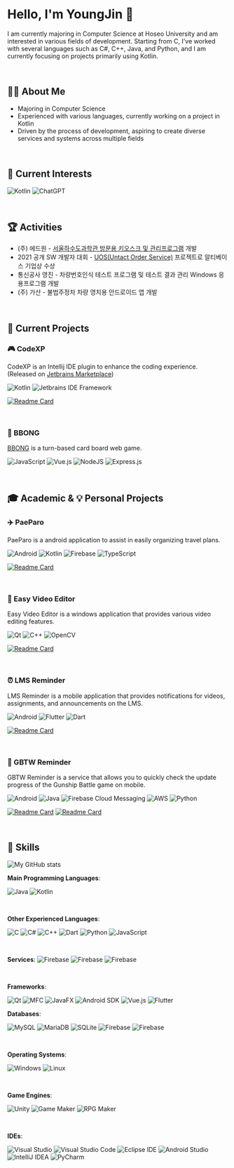 # Hello, I'm YoungJin 👋
I am currently majoring in Computer Science at Hoseo University and am interested in various fields of development. Starting from C, I've worked with several languages such as C#, C++, Java, and Python, and I am currently focusing on projects primarily using Kotlin.

<br>

## 👨‍💻 About Me
- Majoring in Computer Science
- Experienced with various languages, currently working on a project in Kotlin
- Driven by the process of development, aspiring to create diverse services and systems across multiple fields

<br>

## 🔭 Current Interests
![Kotlin](https://img.shields.io/static/v1?style=for-the-badge&message=Kotlin&color=7F52FF&logo=Kotlin&logoColor=FFFFFF&label=)  ![ChatGPT](https://img.shields.io/badge/chatGPT-74aa9c?style=for-the-badge&logo=openai&logoColor=white)

<br>

## 🏆 Activities
- (주) 에드원 - [서울하수도과학관 방문용 키오스크 및 관리프로그램](https://github.com/Kiosk-Ticketing-System) 개발
- 2021 공개 SW 개발자 대회 - [UOS(Untact Order Service)](https://github.com/UOS2021) 프로젝트로 알티베이스 기업상 수상
- 통신공사 영진 - 차량번호인식 테스트 프로그램 및 테스트 결과 관리 Windows 응용프로그램 개발 
- (주) 가산 - 불법주정차 차량 영치용 안드로이드 앱 개발

<br>

## 🚀 Current Projects
### 🎮 CodeXP
CodeXP is an Intellij IDE plugin to enhance the coding experience. (Released on [Jetbrains Marketplace](https://plugins.jetbrains.com/plugin/21896-codexp))

![Kotlin](https://img.shields.io/static/v1?style=for-the-badge&message=Kotlin&color=7F52FF&logo=Kotlin&logoColor=FFFFFF&label=) ![Jetbrains IDE Framework](https://img.shields.io/badge/Jetbrains&nbsp;IDE&nbsp;Framework-000000.svg?style=for-the-badge&logo=intellij-idea&logoColor=white)
  
  [![Readme Card](https://github-readme-stats.vercel.app/api/pin/?username=ByteAurora&repo=intellij-codexp)](https://github.com/ByteAurora/intellij-codexp)

<br>

### 🎴 BBONG
[BBONG](https://github.com/westofsky/BBNG) is a turn-based card board web game.

![JavaScript](https://img.shields.io/badge/javascript-%23323330.svg?style=for-the-badge&logo=javascript&logoColor=%23F7DF1E) ![Vue.js](https://img.shields.io/badge/vuejs-%2335495e.svg?style=for-the-badge&logo=vuedotjs&logoColor=%234FC08D) ![NodeJS](https://img.shields.io/badge/node.js-6DA55F?style=for-the-badge&logo=node.js&logoColor=white) ![Express.js](https://img.shields.io/badge/express.js-%23404d59.svg?style=for-the-badge&logo=express&logoColor=%2361DAFB)

<br>

## 🎓 Academic & 💡 Personal Projects

### ✈️ PaeParo
PaeParo is a android application to assist in easily organizing travel plans.

![Android](https://img.shields.io/badge/Android-3DDC84?style=for-the-badge&logo=android&logoColor=white) ![Kotlin](https://img.shields.io/static/v1?style=for-the-badge&message=Kotlin&color=7F52FF&logo=Kotlin&logoColor=FFFFFF&label=) ![Firebase](https://img.shields.io/badge/firebase-%23039BE5.svg?style=for-the-badge&logo=firebase) ![TypeScript](https://img.shields.io/badge/typescript-%23007ACC.svg?style=for-the-badge&logo=typescript&logoColor=white)

  [![Readme Card](https://github-readme-stats.vercel.app/api/pin/?username=ByteAurora&repo=PaeParo-Mobile)](https://github.com/ByteAurora/PaeParo-Mobile)

<br>

### 🎥 Easy Video Editor
Easy Video Editor is a windows application that provides various video editing features. 

![Qt](https://img.shields.io/static/v1?style=for-the-badge&message=Qt&color=222222&logo=Qt&logoColor=41CD52&label=) ![C++](https://img.shields.io/static/v1?style=for-the-badge&message=C%2B%2B&color=00599C&logo=C%2B%2B&logoColor=FFFFFF&label=) ![OpenCV](https://img.shields.io/static/v1?style=for-the-badge&message=OpenCV&logo=OpenCV&logoColor=FFFFFF&label=)

  [![Readme Card](https://github-readme-stats.vercel.app/api/pin/?username=ByteAurora&repo=EasyVideoEditor)](https://github.com/ByteAurora/EasyVideoEditor)

<br>

### ⏰ LMS Reminder
LMS Reminder is a mobile application that provides notifications for videos, assignments, and announcements on the LMS. 

![Android](https://img.shields.io/badge/Android-3DDC84?style=for-the-badge&logo=android&logoColor=white) ![Flutter](https://img.shields.io/badge/Flutter-%2302569B.svg?style=for-the-badge&logo=Flutter&logoColor=white) ![Dart](https://img.shields.io/badge/dart-%230175C2.svg?style=for-the-badge&logo=dart&logoColor=white)

  [![Readme Card](https://github-readme-stats.vercel.app/api/pin/?username=ByteAurora&repo=LMS-Reminder)](https://github.com/ByteAurora/LMS-Reminder)

<br>

### 🚢 GBTW Reminder
GBTW Reminder is a service that allows you to quickly check the update progress of the Gunship Battle game on mobile.

![Android](https://img.shields.io/badge/Android-3DDC84?style=for-the-badge&logo=android&logoColor=white) ![Java](https://img.shields.io/badge/java-%23ED8B00.svg?style=for-the-badge&logo=openjdk&logoColor=white) ![Firebase Cloud Messaging](https://img.shields.io/badge/firebase-%23039BE5.svg?style=for-the-badge&logo=firebase) ![AWS](https://img.shields.io/badge/AWS-%23FF9900.svg?style=for-the-badge&logo=amazon-aws&logoColor=white) ![Python](https://img.shields.io/badge/python-3670A0?style=for-the-badge&logo=python&logoColor=ffdd54)

  [![Readme Card](https://github-readme-stats.vercel.app/api/pin/?username=ByteAurora&repo=GBTW-Reminder-Server)](https://github.com/ByteAurora/GBTW-Reminder-Server)
  [![Readme Card](https://github-readme-stats.vercel.app/api/pin/?username=ByteAurora&repo=GBTW-Reminder-Client)](https://github.com/ByteAurora/GBTW-Reminder-Client)

<br>
  
## 💼 Skills

<img src="https://github-readme-stats.vercel.app/api?username=ByteAurora&show_icons=true&theme=radical" alt="My GitHub stats" />

<br>

**Main Programming Languages**: 

![Java](https://img.shields.io/badge/java-%23ED8B00.svg?style=for-the-badge&logo=openjdk&logoColor=white)
![Kotlin](https://img.shields.io/static/v1?style=for-the-badge&message=Kotlin&color=7F52FF&logo=Kotlin&logoColor=FFFFFF&label=)

<br>

**Other Experienced Languages**: 

![C](https://img.shields.io/static/v1?style=for-the-badge&message=C&color=222222&logo=C&logoColor=A8B9CC&label=)
![C#](https://img.shields.io/static/v1?style=for-the-badge&message=C+Sharp&color=239120&logo=C+Sharp&logoColor=FFFFFF&label=)
![C++](https://img.shields.io/static/v1?style=for-the-badge&message=C%2B%2B&color=00599C&logo=C%2B%2B&logoColor=FFFFFF&label=)
![Dart](https://img.shields.io/static/v1?style=for-the-badge&message=Dart&color=0175C2&logo=Dart&logoColor=FFFFFF&label=)
![Python](https://img.shields.io/badge/python-3670A0?style=for-the-badge&logo=python&logoColor=ffdd54)
![JavaScript](https://img.shields.io/static/v1?style=for-the-badge&message=JavaScript&color=222222&logo=JavaScript&logoColor=F7DF1E&label=)

<br>

**Services**:
![Firebase](https://img.shields.io/static/v1?style=for-the-badge&message=Firebase&nbsp;Authentication&color=222222&logo=Firebase&logoColor=FFCA28&label=)
![Firebase](https://img.shields.io/static/v1?style=for-the-badge&message=Firebase&nbsp;Functions&color=222222&logo=Firebase&logoColor=FFCA28&label=)
![Firebase](https://img.shields.io/static/v1?style=for-the-badge&message=Firebase&nbsp;Cloud&nbsp;Messaging&color=222222&logo=Firebase&logoColor=FFCA28&label=)

<br>

**Frameworks**: 

![Qt](https://img.shields.io/static/v1?style=for-the-badge&message=Qt&color=222222&logo=Qt&logoColor=41CD52&label=)
![MFC](https://img.shields.io/static/v1?style=for-the-badge&message=MFC&color=blue&label=)
![JavaFX](https://img.shields.io/static/v1?style=for-the-badge&message=JavaFX&color=red&label=)
![Android SDK](https://img.shields.io/static/v1?style=for-the-badge&message=Android&color=222222&logo=Android&logoColor=3DDC84&label=)
![Vue.js](https://img.shields.io/static/v1?style=for-the-badge&message=Vue.js&color=222222&logo=Vue.js&logoColor=4FC08D&label=)
![Flutter](https://img.shields.io/static/v1?style=for-the-badge&message=Flutter&color=02569B&logo=Flutter&logoColor=FFFFFF&label=)
<br>

**Databases**: 

![MySQL](https://img.shields.io/static/v1?style=for-the-badge&message=MySQL&color=4479A1&logo=MySQL&logoColor=FFFFFF&label=)
![MariaDB](https://img.shields.io/static/v1?style=for-the-badge&message=MariaDB&color=003545&logo=MariaDB&logoColor=FFFFFF&label=)
![SQLite](https://img.shields.io/static/v1?style=for-the-badge&message=SQLite&color=003B57&logo=SQLite&logoColor=FFFFFF&label=)
![Firebase](https://img.shields.io/static/v1?style=for-the-badge&message=Firebase&nbsp;Cloud&nbsp;Firestore&color=222222&logo=Firebase&logoColor=FFCA28&label=)
![Firebase](https://img.shields.io/static/v1?style=for-the-badge&message=Firebase&nbsp;Storage&color=222222&logo=Firebase&logoColor=FFCA28&label=)

<br>

**Operating Systems**: 

![Windows](https://img.shields.io/static/v1?style=for-the-badge&message=Windows&color=0078D6&logo=Windows&logoColor=FFFFFF&label=)
![Linux](https://img.shields.io/static/v1?style=for-the-badge&message=Linux&color=222222&logo=Linux&logoColor=FCC624&label=)

<br>

**Game Engines**: 

![Unity](https://img.shields.io/static/v1?style=for-the-badge&message=Unity&color=222222&logo=Unity&logoColor=FFFFFF&label=)
![Game Maker](https://img.shields.io/static/v1?style=for-the-badge&message=Game+Maker&color=71B417&label=)
![RPG Maker](https://img.shields.io/static/v1?style=for-the-badge&message=RPG+Maker&color=DC3C00&label=)

<br>

**IDEs**: 

![Visual Studio](https://img.shields.io/static/v1?style=for-the-badge&message=Visual+Studio&color=5C2D91&logo=Visual+Studio&logoColor=FFFFFF&label=)
![Visual Studio Code](https://img.shields.io/static/v1?style=for-the-badge&message=Visual+Studio+Code&color=007ACC&logo=Visual+Studio+Code&logoColor=FFFFFF&label=)
![Eclipse IDE](https://img.shields.io/static/v1?style=for-the-badge&message=Eclipse+IDE&color=2C2255&logo=Eclipse+IDE&logoColor=FFFFFF&label=)
![Android Studio](https://img.shields.io/static/v1?style=for-the-badge&message=Android+Studio&color=222222&logo=Android+Studio&logoColor=3DDC84&label=)
![IntelliJ IDEA](https://img.shields.io/static/v1?style=for-the-badge&message=IntelliJ+IDEA&color=000000&logo=IntelliJ+IDEA&logoColor=FFFFFF&label=)
![PyCharm](https://img.shields.io/static/v1?style=for-the-badge&message=PyCharm&color=000000&logo=PyCharm&logoColor=FFFFFF&label=)

